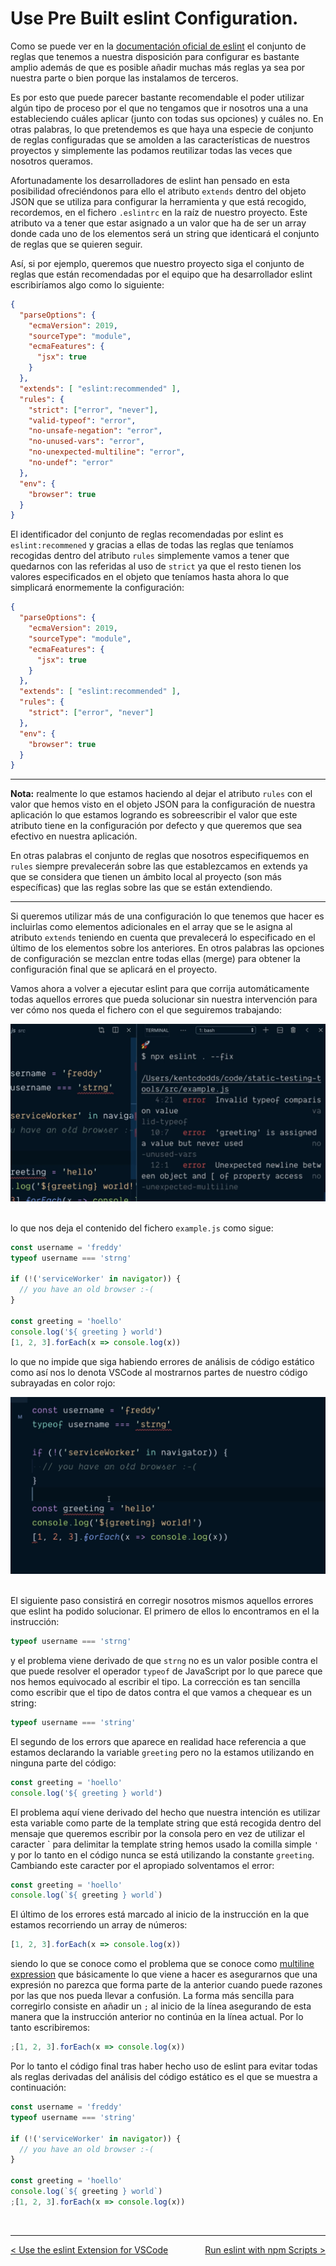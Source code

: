 # Use Pre Built eslint Configuration.

Como se puede ver en la [documentación oficial de eslint](https://eslint.org/docs/rules/) el conjunto de reglas que tenemos a nuestra disposición para configurar es bastante amplio además de que es posible añadir muchas más reglas ya sea por nuestra parte o bien porque las instalamos de terceros.

Es por esto que puede parecer bastante recomendable el poder utilizar algún tipo de proceso por el que no tengamos que ir nosotros una a una estableciendo cuáles aplicar (junto con todas sus opciones) y cuáles no. En otras palabras, lo que pretendemos es que haya una especie de conjunto de reglas configuradas que se amolden a las características de nuestros proyectos y simplemente las podamos reutilizar todas las veces que nosotros queramos.

Afortunadamente los desarrolladores de eslint han pensado en esta posibilidad ofreciéndonos para ello el atributo `extends` dentro del objeto JSON que se utiliza para configurar la herramienta y que está recogido, recordemos, en el fichero `.eslintrc` en la raíz de nuestro proyecto. Este atributo va a tener que estar asignado a un valor que ha de ser un array donde cada uno de los elementos será un string que identicará el conjunto de reglas que se quieren seguir.

Así, si por ejemplo, queremos que nuestro proyecto siga el conjunto de reglas que están recomendadas por el equipo que ha desarrollador eslint escribiríamos algo como lo siguiente:

```json
{
  "parseOptions": {
    "ecmaVersion": 2019,
    "sourceType": "module",
    "ecmaFeatures": {
      "jsx": true
    }
  },
  "extends": [ "eslint:recommended" ],
  "rules": {
    "strict": ["error", "never"],
    "valid-typeof": "error",
    "no-unsafe-negation": "error",
    "no-unused-vars": "error",
    "no-unexpected-multiline": "error",
    "no-undef": "error"
  },
  "env": {
    "browser": true
  }
}
```

El identificador del conjunto de reglas recomendadas por eslint es `eslint:recommened` y gracias a ellas de todas las reglas que teníamos recogidas dentro del atributo `rules` simplemente vamos a tener que quedarnos con las referidas al uso de `strict` ya que el resto tienen los valores especificados en el objeto que teníamos hasta ahora lo que simplicará enormemente la configuración:

```json
{
  "parseOptions": {
    "ecmaVersion": 2019,
    "sourceType": "module",
    "ecmaFeatures": {
      "jsx": true
    }
  },
  "extends": [ "eslint:recommended" ],
  "rules": {
    "strict": ["error", "never"]
  },
  "env": {
    "browser": true
  }
}
```

---
**Nota:** realmente lo que estamos haciendo al dejar el atributo `rules` con el valor que hemos visto en el objeto JSON para la configuración de nuestra aplicación lo que estamos logrando es sobreescribir el valor que este atributo tiene en la configuración por defecto y que queremos que sea efectivo en nuestra aplicación.

En otras palabras el conjunto de reglas que nosotros especifiquemos en `rules` siempre prevalecerán sobre las que establezcamos en extends ya que se considera que tienen un ámbito local al proyecto (son más específicas) que las reglas sobre las que se están extendiendo.

---

Si queremos utilizar más de una configuración lo que tenemos que hacer es incluirlas como elementos adicionales en el array que se le asigna al atributo `extends` teniendo en cuenta que prevalecerá lo especificado en el último de los elementos sobre los anteriores. En otros palabras las opciones de configuración se mezclan entre todas ellas (merge) para obtener la configuración final que se aplicará en el proyecto.

Vamos ahora a volver a ejecutar eslint para que corrija automáticamente todas aquellos errores que pueda solucionar sin nuestra intervención para ver cómo nos queda el fichero con el que seguiremos trabajando:

<div style='text-align: center'>
  <img src='../images/ch02/02_14.png' />
</div>
<br />

lo que nos deja el contenido del fichero `example.js` como sigue:

```js
const username = 'freddy'
typeof username === 'strng'

if (!('serviceWorker' in navigator)) {
  // you have an old browser :-(
}

const greeting = 'hoello'
console.log('${ greeting } world')
[1, 2, 3].forEach(x => console.log(x))
```

lo que no impide que siga habiendo errores de análisis de código estático como así nos lo denota VSCode al mostrarnos partes de nuestro código subrayadas en color rojo:

<div style='text-align: center'>
  <img src='../images/ch02/02_15.png' />
</div>
<br />

El siguiente paso consistirá en corregir nosotros mismos aquellos errores que eslint ha podido solucionar. El primero de ellos lo encontramos en el la instrucción:

```js
typeof username === 'strng'
```

y el problema viene derivado de que `strng` no es un valor posible contra el que puede resolver el operador `typeof` de JavaScript por lo que parece que nos hemos equivocado al escribir el tipo. La corrección es tan sencilla como escribir que el tipo de datos contra el que vamos a chequear es un string:

```js
typeof username === 'string'
```

El segundo de los errors que aparece en realidad hace referencia a que estamos declarando la variable `greeting` pero no la estamos utilizando en ninguna parte del código:

```js
const greeting = 'hoello'
console.log('${ greeting } world')
```

El problema aquí viene derivado del hecho que nuestra intención es utilizar esta variable como parte de la template string que está recogida dentro del mensaje que queremos escribir por la consola pero en vez de utilizar el caracter \` para delimitar la template string hemos usado la comilla simple `'` y por lo tanto en el código nunca se está utilizando la constante `greeting`. Cambiando este caracter por el apropiado solventamos el error:
```js
const greeting = 'hoello'
console.log(`${ greeting } world`)
```

El último de los errores está marcado al inicio de la instrucción en la que estamos recorriendo un array de números:

```js
[1, 2, 3].forEach(x => console.log(x))
```

siendo lo que se conoce como el problema que se conoce como [multiline expression](https://eslint.org/docs/rules/no-unexpected-multiline) que básicamente lo que viene a hacer es asegurarnos que una expresión no parezca que forma parte de la anterior cuando puede razones por las que nos pueda llevar a confusión. La forma más sencilla para corregirlo consiste en añadir un `;` al inicio de la línea asegurando de esta manera que la instrucción anterior no continúa en la línea actual. Por lo tanto escribiremos:

```js
;[1, 2, 3].forEach(x => console.log(x))
```

Por lo tanto el código final tras haber hecho uso de eslint para evitar todas als reglas derivadas del análisis del código estático es el que se muestra a continuación:

```js
const username = 'freddy'
typeof username === 'string'

if (!('serviceWorker' in navigator)) {
  // you have an old browser :-(
}

const greeting = 'hoello'
console.log(`${ greeting } world`)
;[1, 2, 3].forEach(x => console.log(x))
```

<br />

----
<div>
  <div style="float: left">
    <a href="https://github.com/DevJoseManuel/js-tutorials/blob/master/testing/ch01/02_03.md">
      < Use the eslint Extension for VSCode
    </a>
  </div>
  <div style="float: right">
    <a href="https://github.com/DevJoseManuel/js-tutorials/blob/master/testing/ch02/02_05.md">
      Run eslint with npm Scripts >
    </a>
  </div>
</div>
